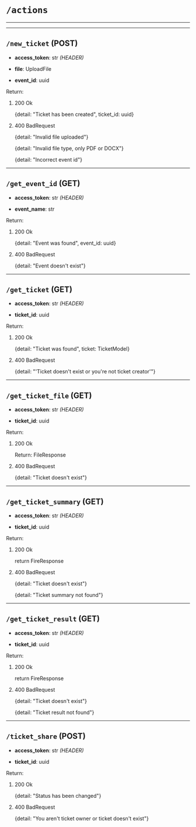 # `/actions`

---

---

## `/new_ticket` (POST)
* **access_token**: str *(HEADER)*


* **file**: UploadFile
* **event_id**: uuid

Return:
1. 200 Ok

    {detail: "Ticket has been created", ticket_id: uuid}
2. 400 BadRequest

    {detail: "Invalid file uploaded"}

    {detail: "Invalid file type, only PDF or DOCX"}

    {detail: "Incorrect event id"}

---

## `/get_event_id` (GET)
* **access_token**: str *(HEADER)*


* **event_name**: str

Return:
1. 200 Ok

    {detail: "Event was found", event_id: uuid}
2. 400 BadRequest

    {detail: "Event doesn't exist"}

---

## `/get_ticket` (GET)
* **access_token**: str *(HEADER)*


* **ticket_id**: uuid

Return:
1. 200 Ok

    {detail: "Ticket was found", ticket: TicketModel}
2. 400 BadRequest

    {detail: "'Ticket doesn't exist or you're not ticket creator'"}

---

## `/get_ticket_file` (GET)
* **access_token**: str *(HEADER)*


* **ticket_id**: uuid

Return:
1. 200 Ok

    Return: FileResponse
2. 400 BadRequest

    {detail: "Ticket doesn't exist"}

---

## `/get_ticket_summary` (GET)
* **access_token**: str *(HEADER)*


* **ticket_id**: uuid

Return:
1. 200 Ok

    return FireResponse
2. 400 BadRequest

    {detail: "Ticket doesn't exist"}

    {detail: "Ticket summary not found"}

---

## `/get_ticket_result` (GET)
* **access_token**: str *(HEADER)*


* **ticket_id**: uuid

Return:
1. 200 Ok

    return FireResponse
2. 400 BadRequest

    {detail: "Ticket doesn't exist"}

    {detail: "Ticket result not found"}

---

## `/ticket_share` (POST)
* **access_token**: str *(HEADER)*


* **ticket_id**: uuid

Return:
1. 200 Ok

    {detail: "Status has been changed"}
2. 400 BadRequest

    {detail: "You aren't ticket owner or ticket doesn't exist"}
